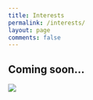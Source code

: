 ```yaml
---
title: Interests
permalink: /interests/
layout: page
comments: false
---
```


## Coming soon...

![](https://www.youtube.com/watch?v=Qw4w9WgXcQ)
